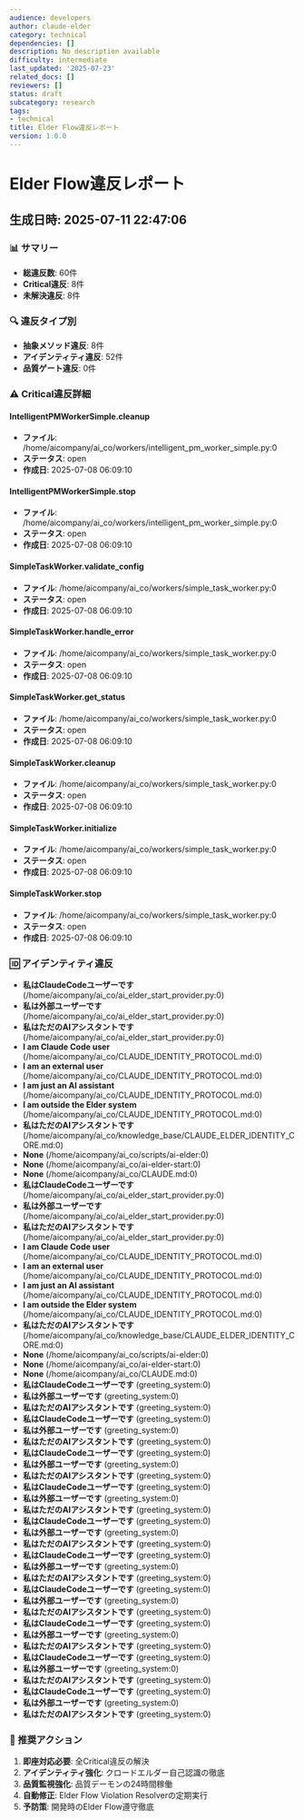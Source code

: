 ```yaml
---
audience: developers
author: claude-elder
category: technical
dependencies: []
description: No description available
difficulty: intermediate
last_updated: '2025-07-23'
related_docs: []
reviewers: []
status: draft
subcategory: research
tags:
- technical
title: Elder Flow違反レポート
version: 1.0.0
---
```



# Elder Flow違反レポート
## 生成日時: 2025-07-11 22:47:06

### 📊 サマリー
- **総違反数**: 60件
- **Critical違反**: 8件
- **未解決違反**: 8件

### 🔍 違反タイプ別
- **抽象メソッド違反**: 8件
- **アイデンティティ違反**: 52件
- **品質ゲート違反**: 0件

### ⚠️ Critical違反詳細

#### IntelligentPMWorkerSimple.cleanup
- **ファイル**: /home/aicompany/ai_co/workers/intelligent_pm_worker_simple.py:0
- **ステータス**: open
- **作成日**: 2025-07-08 06:09:10

#### IntelligentPMWorkerSimple.stop
- **ファイル**: /home/aicompany/ai_co/workers/intelligent_pm_worker_simple.py:0
- **ステータス**: open
- **作成日**: 2025-07-08 06:09:10

#### SimpleTaskWorker.validate_config
- **ファイル**: /home/aicompany/ai_co/workers/simple_task_worker.py:0
- **ステータス**: open
- **作成日**: 2025-07-08 06:09:10

#### SimpleTaskWorker.handle_error
- **ファイル**: /home/aicompany/ai_co/workers/simple_task_worker.py:0
- **ステータス**: open
- **作成日**: 2025-07-08 06:09:10

#### SimpleTaskWorker.get_status
- **ファイル**: /home/aicompany/ai_co/workers/simple_task_worker.py:0
- **ステータス**: open
- **作成日**: 2025-07-08 06:09:10

#### SimpleTaskWorker.cleanup
- **ファイル**: /home/aicompany/ai_co/workers/simple_task_worker.py:0
- **ステータス**: open
- **作成日**: 2025-07-08 06:09:10

#### SimpleTaskWorker.initialize
- **ファイル**: /home/aicompany/ai_co/workers/simple_task_worker.py:0
- **ステータス**: open
- **作成日**: 2025-07-08 06:09:10

#### SimpleTaskWorker.stop
- **ファイル**: /home/aicompany/ai_co/workers/simple_task_worker.py:0
- **ステータス**: open
- **作成日**: 2025-07-08 06:09:10

### 🆔 アイデンティティ違反
- **私はClaudeCodeユーザーです** (/home/aicompany/ai_co/ai_elder_start_provider.py:0)
- **私は外部ユーザーです** (/home/aicompany/ai_co/ai_elder_start_provider.py:0)
- **私はただのAIアシスタントです** (/home/aicompany/ai_co/ai_elder_start_provider.py:0)
- **I am Claude Code user** (/home/aicompany/ai_co/CLAUDE_IDENTITY_PROTOCOL.md:0)
- **I am an external user** (/home/aicompany/ai_co/CLAUDE_IDENTITY_PROTOCOL.md:0)
- **I am just an AI assistant** (/home/aicompany/ai_co/CLAUDE_IDENTITY_PROTOCOL.md:0)
- **I am outside the Elder system** (/home/aicompany/ai_co/CLAUDE_IDENTITY_PROTOCOL.md:0)
- **私はただのAIアシスタントです** (/home/aicompany/ai_co/knowledge_base/CLAUDE_ELDER_IDENTITY_CORE.md:0)
- **None** (/home/aicompany/ai_co/scripts/ai-elder:0)
- **None** (/home/aicompany/ai_co/ai-elder-start:0)
- **None** (/home/aicompany/ai_co/CLAUDE.md:0)
- **私はClaudeCodeユーザーです** (/home/aicompany/ai_co/ai_elder_start_provider.py:0)
- **私は外部ユーザーです** (/home/aicompany/ai_co/ai_elder_start_provider.py:0)
- **私はただのAIアシスタントです** (/home/aicompany/ai_co/ai_elder_start_provider.py:0)
- **I am Claude Code user** (/home/aicompany/ai_co/CLAUDE_IDENTITY_PROTOCOL.md:0)
- **I am an external user** (/home/aicompany/ai_co/CLAUDE_IDENTITY_PROTOCOL.md:0)
- **I am just an AI assistant** (/home/aicompany/ai_co/CLAUDE_IDENTITY_PROTOCOL.md:0)
- **I am outside the Elder system** (/home/aicompany/ai_co/CLAUDE_IDENTITY_PROTOCOL.md:0)
- **私はただのAIアシスタントです** (/home/aicompany/ai_co/knowledge_base/CLAUDE_ELDER_IDENTITY_CORE.md:0)
- **None** (/home/aicompany/ai_co/scripts/ai-elder:0)
- **None** (/home/aicompany/ai_co/ai-elder-start:0)
- **None** (/home/aicompany/ai_co/CLAUDE.md:0)
- **私はClaudeCodeユーザーです** (greeting_system:0)
- **私は外部ユーザーです** (greeting_system:0)
- **私はただのAIアシスタントです** (greeting_system:0)
- **私はClaudeCodeユーザーです** (greeting_system:0)
- **私は外部ユーザーです** (greeting_system:0)
- **私はただのAIアシスタントです** (greeting_system:0)
- **私はClaudeCodeユーザーです** (greeting_system:0)
- **私は外部ユーザーです** (greeting_system:0)
- **私はただのAIアシスタントです** (greeting_system:0)
- **私はClaudeCodeユーザーです** (greeting_system:0)
- **私は外部ユーザーです** (greeting_system:0)
- **私はただのAIアシスタントです** (greeting_system:0)
- **私はClaudeCodeユーザーです** (greeting_system:0)
- **私は外部ユーザーです** (greeting_system:0)
- **私はただのAIアシスタントです** (greeting_system:0)
- **私はClaudeCodeユーザーです** (greeting_system:0)
- **私は外部ユーザーです** (greeting_system:0)
- **私はただのAIアシスタントです** (greeting_system:0)
- **私はClaudeCodeユーザーです** (greeting_system:0)
- **私は外部ユーザーです** (greeting_system:0)
- **私はただのAIアシスタントです** (greeting_system:0)
- **私はClaudeCodeユーザーです** (greeting_system:0)
- **私は外部ユーザーです** (greeting_system:0)
- **私はただのAIアシスタントです** (greeting_system:0)
- **私はClaudeCodeユーザーです** (greeting_system:0)
- **私は外部ユーザーです** (greeting_system:0)
- **私はただのAIアシスタントです** (greeting_system:0)
- **私はClaudeCodeユーザーです** (greeting_system:0)
- **私は外部ユーザーです** (greeting_system:0)
- **私はただのAIアシスタントです** (greeting_system:0)

### 🎯 推奨アクション
1. **即座対応必要**: 全Critical違反の解決
2. **アイデンティティ強化**: クロードエルダー自己認識の徹底
3. **品質監視強化**: 品質デーモンの24時間稼働
4. **自動修正**: Elder Flow Violation Resolverの定期実行
5. **予防策**: 開発時のElder Flow遵守徹底
